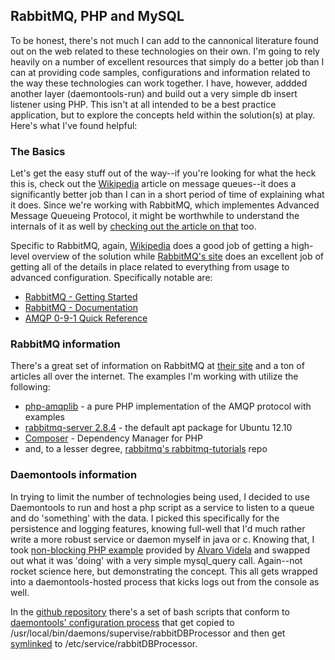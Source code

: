 ## RabbitMQ, PHP and MySQL

To be honest, there's not much I can add to the cannonical literature found out on the web related to these technologies on their own.  I'm going to rely heavily on a number of excellent resources that simply do a better job than I can at providing code samples, configurations and information related to the way these technologies can work together.  I have,  however, addded another layer (daemontools-run) and build out a very simple db insert listener using PHP.  This isn't at all intended to be a best practice application, but to explore the concepts held within the solution(s) at play.  Here's what I've found helpful:

### The Basics

Let's get the easy stuff out of the way--if you're looking for what the heck this is, check out the [Wikipedia](http://en.wikipedia.org/wiki/Message_queue) article on message queues--it does a significantly better job than I can in a short period of time of explaining what it does.  Since we're working with RabbitMQ, which implementes Advanced Message Queueing Protocol, it might be worthwhile to understand the internals of it as well by [checking out the article on that](http://en.wikipedia.org/wiki/Advanced_Message_Queuing_Protocol) too.

Specific to RabbitMQ, again, [Wikipedia](http://en.wikipedia.org/wiki/RabbitMQ) does a good job of getting a high-level overview of the solution while [RabbitMQ's site](http://www.rabbitmq.com) does an excellent job of getting all of the details in place related to everything from usage to advanced configuration.  Specifically notable are:

 * [RabbitMQ - Getting Started](http://www.rabbitmq.com/getstarted.html)
 * [RabbitMQ - Documentation](http://www.rabbitmq.com/documentation.html)
 * [AMQP 0-9-1 Quick Reference](http://www.rabbitmq.com/amqp-0-9-1-quickref.html)

### RabbitMQ information

There's a great set of information on RabbitMQ at [their site](http://www.rabbitmq.com) and a ton of articles all over the internet.  The examples I'm working with utilize the following:

 * [php-amqplib](https://github.com/videlalvaro/php-amqplib) - a pure PHP implementation of the AMQP protocol with examples
 * [rabbitmq-server 2.8.4](http://www.rabbitmq.com/install-debian.html) - the default apt package for Ubuntu 12.10
 * [Composer](http://getcomposer.org) - Dependency Manager for PHP
 * and, to a lesser degree, [rabbitmq's rabbitmq-tutorials](https://github.com/rabbitmq/rabbitmq-tutorials) repo
 
### Daemontools information

In trying to limit the number of technologies being used, I decided to use Daemontools to run and host a php script as a service to listen to a queue and do 'something' with the data.  I picked this specifically for the persistence and logging features, knowing full-well that I'd much rather write a more robust service or daemon myself in java or c.  Knowing that, I took [non-blocking PHP example](https://github.com/videlalvaro/php-amqplib/blob/master/demo/amqp_consumer_non_blocking.php) provided by [Alvaro Videla](https://github.com/videlalvaro) and swapped out what it was 'doing' with a very simple mysql_query call.  Again--not rocket science here, but demonstrating the concept.  This all gets wrapped into a daemontools-hosted process that kicks logs out from the console as well.  

In the [github repository](https://github.com/patrickmcclory/CodeSherpa/tree/master/RabbitMQPhpMySQL) there's a set of bash scripts that conform to [daemontools' configuration process](http://cr.yp.to/daemontools/faq/create.html#run) that get copied to /usr/local/bin/daemons/supervise/rabbitDBProcessor and then get [symlinked](http://en.wikipedia.org/wiki/Symbolic_link) to /etc/service/rabbitDBProcessor.  
